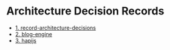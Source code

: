 # Architecture Decision Records

* [1. record-architecture-decisions](0001-record-architecture-decisions.md)
* [2. blog-engine](0002-blog-engine.md)
* [3. hapijs](0003-hapijs.md)